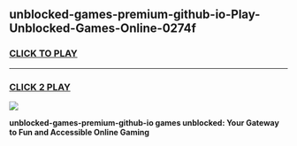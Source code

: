 
## unblocked-games-premium-github-io-Play-Unblocked-Games-Online-0274f
<h3>
<a href="https://premium76.site?title=unblocked-games-premium-github-io&ref=24A">CLICK TO PLAY</a></h3>
<hr>

<h3>
<a href="https://premium76.site?title=unblocked-games-premium-github-io&ref=24A">CLICK 2 PLAY</a>
  
</h3>

<a href="https://premium76.site?title=unblocked-games-premium-github-io&ref=24A"><img src="https://clearcache.store/games.png"></a>


**unblocked-games-premium-github-io games unblocked: Your Gateway to Fun and Accessible Online Gaming**
